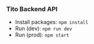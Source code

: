 ### Tito Backend API

- Install packages: `npm install`
- Run (dev): `npm run dev`
- Run (prod): `npm start`
